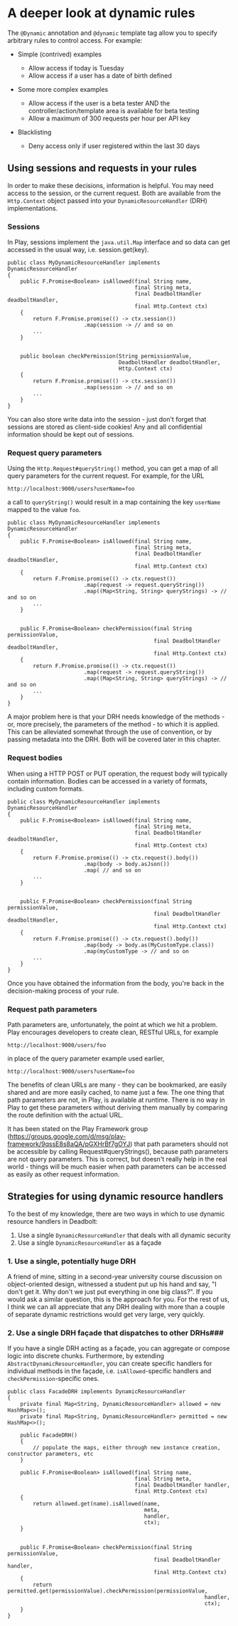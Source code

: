 # A deeper look at dynamic rules

The `@Dynamic` annotation and `@dynamic` template tag allow you to specify arbitrary rules to control access.  For example:

* Simple (contrived) examples
    * Allow access if today is Tuesday
    * Allow access if a user has a date of birth defined

* Some more complex examples
    * Allow access if the user is a beta tester AND the controller/action/template area is available for beta testing
    * Allow a maximum of 300 requests per hour per API key

* Blacklisting
    * Deny access only if user registered within the last 30 days

## Using sessions and requests in your rules

In order to make these decisions, information is helpful.  You may need access to the session, or the current request.  Both are available from the `Http.Context` object passed into your `DynamicResourceHandler` (DRH) implementations.

### Sessions
In Play, sessions implement the `java.util.Map` interface and so data can get accessed in the usual way, i.e. session.get(key).

    public class MyDynamicResourceHandler implements DynamicResourceHandler
    {
        public F.Promise<Boolean> isAllowed(final String name,
                                            final String meta,
                                            final DeadboltHandler deadboltHandler,
                                            final Http.Context ctx)
        {
		    return F.Promise.promise(() -> ctx.session())
		                    .map(session -> // and so on
		    ...
	    }
								 

        public boolean checkPermission(String permissionValue,
                                       DeadboltHandler deadboltHandler,
                                       Http.Context ctx)
        {
		    return F.Promise.promise(() -> ctx.session())
		                    .map(session -> // and so on
		    ...
        }
    }
	
You can also store write data into the session - just don't forget that sessions are stored as client-side cookies!  Any and all confidential information should be kept out of sessions.

### Request query parameters
Using the `Http.Request#queryString()` method, you can get a map of all query parameters for the current request.  For example, for the URL

    http://localhost:9000/users?userName=foo

a call to `queryString()` would result in a map containing the key `userName` mapped to the value `foo`.

    public class MyDynamicResourceHandler implements DynamicResourceHandler
    {
        public F.Promise<Boolean> isAllowed(final String name,
                                            final String meta,
                                            final DeadboltHandler deadboltHandler,
                                            final Http.Context ctx)
        {
		    return F.Promise.promise(() -> ctx.request())
		                    .map(request -> request.queryString())
		                    .map((Map<String, String> queryStrings) -> // and so on
			...
	    }
								 

        public F.Promise<Boolean> checkPermission(final String permissionValue,
                                                  final DeadboltHandler deadboltHandler,
                                                  final Http.Context ctx)
        {
		    return F.Promise.promise(() -> ctx.request())
		                    .map(request -> request.queryString())
		                    .map((Map<String, String> queryStrings) -> // and so on
			...
        }
    }

A major problem here is that your DRH needs knowledge of the methods - or, more precisely, the parameters of the method - to which it is applied.  This can be alleviated somewhat through the use of convention, or by passing metadata into the DRH.  Both will be covered later in this chapter.
	
### Request bodies
When using a HTTP POST or PUT operation, the request body will typically contain information.  Bodies can be accessed in a variety of formats, including custom formats.

    public class MyDynamicResourceHandler implements DynamicResourceHandler
    {
        public F.Promise<Boolean> isAllowed(final String name,
                                            final String meta,
                                            final DeadboltHandler deadboltHandler,
                                            final Http.Context ctx)
        {
            return F.Promise.promise(() -> ctx.request().body())
                            .map(body -> body.asJson())
                            .map( // and so on
			...
	    }
								 

        public F.Promise<Boolean> checkPermission(final String permissionValue,
                                                  final DeadboltHandler deadboltHandler,
                                                  final Http.Context ctx)
        {
            return F.Promise.promise(() -> ctx.request().body())
                            .map(body -> body.as(MyCustomType.class))
                            .map(myCustomType -> // and so on
			...
        }
    }

Once you have obtained the information from the body, you're back in the decision-making process of your rule.

###  Request path parameters

Path parameters are, unfortunately, the point at which we hit a problem.  Play encourages developers to create clean, RESTful URLs, for example

    http://localhost:9000/users/foo
	
in place of the query parameter example used earlier,

    http://localhost:9000/users?userName=foo
	
The benefits of clean URLs are many - they can be bookmarked, are easily shared and are more easily cached, to name just a few.  The one thing that path parameters are not, in Play, is available at runtime.  There is no way in Play to get these parameters without deriving them manually by comparing the route definition with the actual URL.

It has been stated on the Play Framework group (<https://groups.google.com/d/msg/play-framework/9qssE8s8aQA/pGXHrBf7gOYJ>) that path parameters should not be accessible by calling Request#queryStrings(), because path parameters are not query parameters.  This is correct, but doesn't really help in the real world - things will be much easier when path parameters can be accessed as easily as other request information.

## Strategies for using dynamic resource handlers
To the best of my knowledge, there are two ways in which to use dynamic resource handlers in Deadbolt:

1. Use a single `DynamicResourceHandler` that deals with all dynamic security
2. Use a single `DynamicResourceHandler` as a façade

### 1. Use a single, potentially huge DRH
A friend of mine, sitting in a second-year university course discussion on object-oriented design, witnessed a student put up his hand and say, "I don't get it.  Why don't we just put everything in one big class?".  If you would ask a similar question, this is the approach for you.  For the rest of us, I think we can all appreciate that any DRH dealing with more than a couple of separate dynamic restrictions would get very large, very quickly.

### 2. Use a single DRH façade that dispatches to other DRHs###
If you have a single DRH acting as a façade, you can aggregate or compose logic into discrete chunks.  Furthermore, by extending `AbstractDynamicResourceHandler`, you can create specific handlers for individual methods in the façade, i.e. `isAllowed`-specific handlers and `checkPermission`-specific ones.

    public class FacadeDRH implements DynamicResourceHandler
    {
        private final Map<String, DynamicResourceHandler> allowed = new HashMap<>();
        private final Map<String, DynamicResourceHandler> permitted = new HashMap<>();

        public FacadeDRH()
        {
            // populate the maps, either through new instance creation, constructor parameters, etc
        }

        public F.Promise<Boolean> isAllowed(final String name,
                                            final String meta,
                                            final DeadboltHandler handler,
                                            final Http.Context ctx)
        {
            return allowed.get(name).isAllowed(name,
                                               meta,
                                               handler,
                                               ctx);
        }


        public F.Promise<Boolean> checkPermission(final String permissionValue,
                                                  final DeadboltHandler handler,
                                                  final Http.Context ctx)
        {
            return permitted.get(permissionValue).checkPermission(permissionValue,
                                                                  handler,
                                                                  ctx);
        }
    }